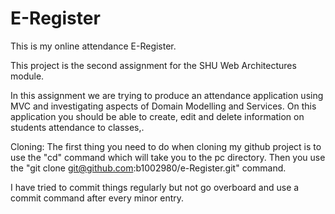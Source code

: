 E-Register
=========

This is my online attendance E-Register.

This project is the second assignment for the SHU Web Architectures module.

In this assignment we are trying to produce an attendance application using MVC and investigating aspects of Domain Modelling and Services.
On this application you should be able to create, edit and delete information on  students attendance to classes,.

Cloning: 	The first thing you need to do when cloning my github project is to use the "cd" command which will take you to the pc directory. Then you use the 			"git clone git@github.com:b1002980/e-Register.git" command.

I have tried to commit things regularly but not go overboard and use a commit command after every minor entry.


